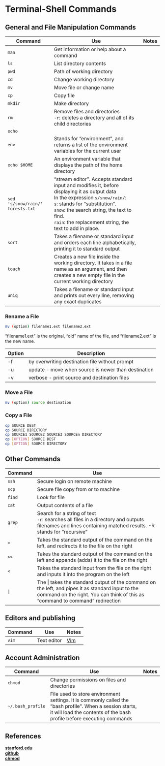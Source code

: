 # Terminal-Shell Commands

## General and File Manipulation Commands

| Command                          | Use                                                                                                                                                                                                                                                                               | Notes |
| -------------------------------- | --------------------------------------------------------------------------------------------------------------------------------------------------------------------------------------------------------------------------------------------------------------------------------- | ----- |
| `man`                            | Get information or help about a command                                                                                                                                                                                                                                           |
| `ls`                             | List directory contents                                                                                                                                                                                                                                                           |
| `pwd`                            | Path of working directory                                                                                                                                                                                                                                                         |
| `cd`                             | Change working directory                                                                                                                                                                                                                                                          |
| `mv`                             | Move file or change name                                                                                                                                                                                                                                                          |
| `cp`                             | Copy file                                                                                                                                                                                                                                                                         |
| `mkdir`                          | Make directory                                                                                                                                                                                                                                                                    |
| `rm`                             | Remove files and directories<br>`-r`: deletes a directory and all of its child directories                                                                                                                                                                                        |
| `echo`                           |                                                                                                                                                                                                                                                                                   |
| `env`                            | Stands for “environment”, and returns a list of the environment variables for the current user                                                                                                                                                                                    |
| `echo $HOME`                     | An environment variable that displays the path of the home directory                                                                                                                                                                                                              |
| `sed 's/snow/rain/' forests.txt` | “stream editor”. Accepts standard input and modifies it, before displaying it as output data<br>In the expression `s/snow/rain/`:<br>`s`: stands for “substitution”.<br>`snow`: the search string, the text to find.<br>`rain`: the replacement string, the text to add in place. |
| `sort`                           | Takes a filename or standard input and orders each line alphabetically, printing it to standard output                                                                                                                                                                            |
| `touch`                          | Creates a new file inside the working directory. It takes in a file name as an argument, and then creates a new empty file in the current working directory                                                                                                                       |
| `uniq`                           | Takes a filename or standard input and prints out every line, removing any exact duplicates                                                                                                                                                                                       |

### Rename a File

```Bash
mv (option) filename1.ext filename2.ext
```

“filename1.ext” is the original, “old” name of the file, and “filename2.ext” is the new name.

| Option | Description                                         |
| ------ | --------------------------------------------------- |
| -f     | by overwriting destination file without prompt      |
| -u     | update - move when source is newer than destination |
| -v     | verbose - print source and destination files        |

### Move a File

```Bash
mv (option) source destination
```

### Copy a File

```Bash
cp SOURCE DEST
cp SOURCE DIRECTORY
cp SOURCE1 SOURCE2 SOURCE3 SOURCEn DIRECTORY
cp [OPTION] SOURCE DEST
cp [OPTION] SOURCE DIRECTORY
```

## Other Commands

| Command | Use                                                                                                                                                                                |
| ------- | ---------------------------------------------------------------------------------------------------------------------------------------------------------------------------------- |
| `ssh`   | Secure login on remote machine                                                                                                                                                     |
| `scp`   | Secure file copy from or to machine                                                                                                                                                |
| `find`  | Look for file                                                                                                                                                                      |
| `cat`   | Output contents of a file                                                                                                                                                          |
| `grep`  | Search for a string of text<br> `-r`: searches all files in a directory and outputs filenames and lines containing matched results. -R stands for “recursive”                      |
| `>`     | Takes the standard output of the command on the left, and redirects it to the file on the right                                                                                    |
| `>>`    | Takes the standard output of the command on the left and appends (adds) it to the file on the right                                                                                |
| `<`     | Takes the standard input from the file on the right and inputs it into the program on the left                                                                                     |
| `\|`    | The \| takes the standard output of the command on the left, and pipes it as standard input to the command on the right. You can think of this as “command to command” redirection |

## Editors and publishing

| Command | Use         | Notes         |
| ------- | ----------- | ------------- |
| `vim`   | Text editor | [Vim](Vim.md) |

## Account Administration

| Command           | Use                                                                                                                                                                               | Notes |
| ----------------- | --------------------------------------------------------------------------------------------------------------------------------------------------------------------------------- | ----- |
| `chmod`           | Change permissions on files and directories                                                                                                                                       |
| `~/.bash_profile` | File used to store environment settings. It is commonly called the “bash profile”. When a session starts, it will load the contents of the bash profile before executing commands |

## References  

**[stanford.edu](https://ccrma.stanford.edu/guides/planetccrma/terminal.html)**  
**[github](https://github.com/0nn0/terminal-mac-cheatsheet)**  
**[chmod](https://ss64.com/bash/chmod.html)**  
